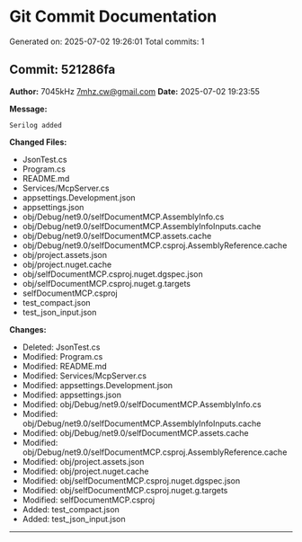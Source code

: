 # Git Commit Documentation

Generated on: 2025-07-02 19:26:01
Total commits: 1

## Commit: 521286fa

**Author:** 7045kHz <7mhz.cw@gmail.com>
**Date:** 2025-07-02 19:23:55

**Message:**
```
Serilog added

```

**Changed Files:**
- JsonTest.cs
- Program.cs
- README.md
- Services/McpServer.cs
- appsettings.Development.json
- appsettings.json
- obj/Debug/net9.0/selfDocumentMCP.AssemblyInfo.cs
- obj/Debug/net9.0/selfDocumentMCP.AssemblyInfoInputs.cache
- obj/Debug/net9.0/selfDocumentMCP.assets.cache
- obj/Debug/net9.0/selfDocumentMCP.csproj.AssemblyReference.cache
- obj/project.assets.json
- obj/project.nuget.cache
- obj/selfDocumentMCP.csproj.nuget.dgspec.json
- obj/selfDocumentMCP.csproj.nuget.g.targets
- selfDocumentMCP.csproj
- test_compact.json
- test_json_input.json

**Changes:**
- Deleted: JsonTest.cs
- Modified: Program.cs
- Modified: README.md
- Modified: Services/McpServer.cs
- Modified: appsettings.Development.json
- Modified: appsettings.json
- Modified: obj/Debug/net9.0/selfDocumentMCP.AssemblyInfo.cs
- Modified: obj/Debug/net9.0/selfDocumentMCP.AssemblyInfoInputs.cache
- Modified: obj/Debug/net9.0/selfDocumentMCP.assets.cache
- Modified: obj/Debug/net9.0/selfDocumentMCP.csproj.AssemblyReference.cache
- Modified: obj/project.assets.json
- Modified: obj/project.nuget.cache
- Modified: obj/selfDocumentMCP.csproj.nuget.dgspec.json
- Modified: obj/selfDocumentMCP.csproj.nuget.g.targets
- Modified: selfDocumentMCP.csproj
- Added: test_compact.json
- Added: test_json_input.json

---

